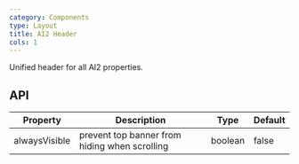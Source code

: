 ```yaml
---
category: Components
type: Layout
title: AI2 Header
cols: 1
---
```


Unified header for all AI2 properties.

## API

| Property | Description | Type | Default |
| --- | --- | --- | --- |
| alwaysVisible | prevent top banner from hiding when scrolling | boolean | false |
